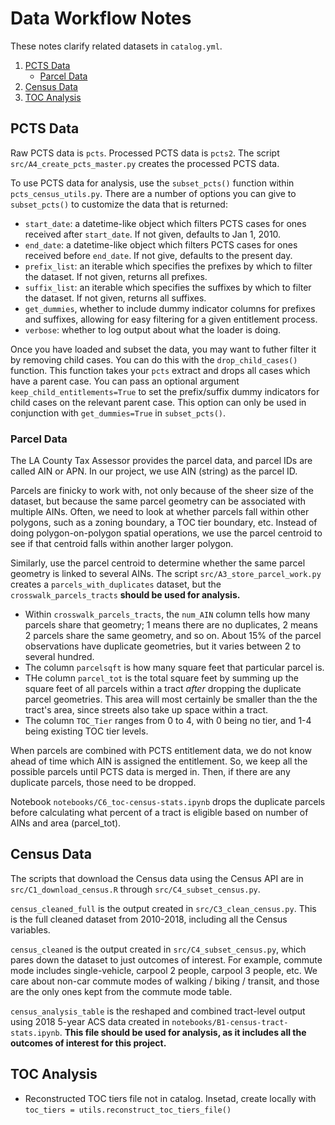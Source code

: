 # Data Workflow Notes
These notes clarify related datasets in `catalog.yml`. 

1. [PCTS Data](#pcts-data)
    * [Parcel Data](#parcel-data)
1. [Census Data](#census-data)
1. [TOC Analysis](#toc-analysis)

## PCTS Data
Raw PCTS data is `pcts`. Processed PCTS data is `pcts2`. The script `src/A4_create_pcts_master.py` creates the processed PCTS data.

To use PCTS data for analysis, use the `subset_pcts()` function within `pcts_census_utils.py`.
There are a number of options you can give to `subset_pcts()` to customize the data that is returned:
* `start_date`: a datetime-like object which filters PCTS cases for ones received after `start_date`. If not given, defaults to Jan 1, 2010.
* `end_date`: a datetime-like object which filters PCTS cases for ones received before `end_date`. If not give, defaults to the present day.
* `prefix_list`: an iterable which specifies the prefixes by which to filter the dataset. If not given, returns all prefixes.
* `suffix_list`: an iterable which specifies the suffixes by which to filter the dataset. If not given, returns all suffixes.
* `get_dummies`, whether to include dummy indicator columns for prefixes and suffixes, allowing for easy filtering for a given entitlement process.
* `verbose`: whether to log output about what the loader is doing.

Once you have loaded and subset the data,
you may want to futher filter it by removing child cases.
You can do this with the `drop_child_cases()` function.
This function takes your `pcts` extract and drops all cases which have a parent case.
You can pass an optional argument `keep_child_entitlements=True` to set the prefix/suffix dummy indicators for child cases on the relevant parent case.
This option can only be used in conjunction with `get_dummies=True` in `subset_pcts()`.

### Parcel Data
The LA County Tax Assessor provides the parcel data, and parcel IDs are called AIN or APN. In our project, we use AIN (string) as the parcel ID.

Parcels are finicky to work with, not only because of the sheer size of the dataset, but because the same parcel geometry can be associated with multiple AINs. Often, we need to look at whether parcels fall within other polygons, such as a zoning boundary, a TOC tier boundary, etc. Instead of doing polygon-on-polygon spatial operations, we use the parcel centroid to see if that centroid falls within another larger polygon. 

Similarly, use the parcel centroid to determine whether the same parcel geometry is linked to several AINs. The script `src/A3_store_parcel_work.py` creates a `parcels_with_duplicates` dataset, but the `crosswalk_parcels_tracts` **should be used for analysis.** 
* Within `crosswalk_parcels_tracts`, the `num_AIN` column tells how many parcels share that geometry; 1 means there are no duplicates, 2 means 2 parcels share the same geometry, and so on. About 15% of the parcel observations have duplicate geometries, but it varies between 2 to several hundred. 
* The column `parcelsqft` is how many square feet that particular parcel is.
* THe column `parcel_tot` is the total square feet by summing up the square feet of all parcels within a tract *after* dropping the duplicate parcel geometries. This area will most certainly be smaller than the the tract's area, since streets also take up space within a tract.
* The column `TOC_Tier` ranges from 0 to 4, with 0 being no tier, and 1-4 being existing TOC tier levels.

When parcels are combined with PCTS entitlement data, we do not know ahead of time which AIN is assigned the entitlement. So, we keep all the possible parcels until PCTS data is merged in. Then, if there are any duplicate parcels, those need to be dropped. 

Notebook `notebooks/C6_toc-census-stats.ipynb` drops the duplicate parcels before calculating what percent of a tract is eligible based on number of AINs and area (parcel_tot).


## Census Data
The scripts that download the Census data using the Census API are in `src/C1_download_census.R` through `src/C4_subset_census.py`. 

`census_cleaned_full` is the output created in `src/C3_clean_census.py`. This is the full cleaned dataset from 2010-2018, including all the Census variables.

`census_cleaned` is the output created in `src/C4_subset_census.py`, which pares down the dataset to just outcomes of interest. For example, commute mode includes single-vehicle, carpool 2 people, carpool 3 people, etc. We care about non-car commute modes of walking / biking / transit, and those are the only ones kept from the commute mode table. 

`census_analysis_table` is the reshaped and combined tract-level output using 2018 5-year ACS data created in `notebooks/B1-census-tract-stats.ipynb`. **This file should be used for analysis, as it includes all the outcomes of interest for this project.** 


## TOC Analysis
* Reconstructed TOC tiers file not in catalog. Insetad, create locally with `toc_tiers = utils.reconstruct_toc_tiers_file()`
